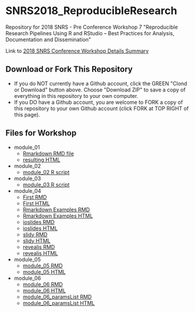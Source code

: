 # SNRS2018_ReproducibleResearch

Repository for 2018 SNRS - Pre Conference Workshop 7 "Reproducible Research Pipelines Using R and RStudio – Best Practices for Analysis, Documentation and Dissemination"

Link to [2018 SNRS Conference Workshop Details Summary](https://netforumpro.com/eweb/DynamicPage.aspx?WebCode=SessionDetail&session_key=4a39439e-ee5c-4be1-a28c-c5f06ff1b4a5&evt_key=a0086b67-076b-4fb8-86db-8e6a22d21b13&Site=SNRS)

## Download or Fork This Repository

* If you do NOT currently have a Github account, click the GREEN "Clond or Download" button above. Choose "Download ZIP" to save a copy of everything in this repository to your own computer.
* If you DO have a Github account, you are welcome to FORK a copy of this repository to your own Github account (click FORK at TOP RIGHT of this page).

## Files for Workshop

* module_01
    + [Rmarkdown RMD file](https://github.com/melindahiggins2000/SNRS2018_ReproducibleResearch/blob/master/module_01.Rmd)
    + [resulting HTML](https://melindahiggins2000.github.io/SNRS2018_ReproducibleResearch/module_01.html)
* module_02
    + [module_02 R script](https://github.com/melindahiggins2000/SNRS2018_ReproducibleResearch/blob/master/module_02.R)
* module_03
    + [module_03 R script](https://github.com/melindahiggins2000/SNRS2018_ReproducibleResearch/blob/master/module_03.R)
* module_04
    + [First RMD](https://github.com/melindahiggins2000/SNRS2018_ReproducibleResearch/blob/master/module_04.Rmd)
    + [First HTML](https://melindahiggins2000.github.io/SNRS2018_ReproducibleResearch/module_04.html)
    + [Rmarkdown Examples RMD](https://github.com/melindahiggins2000/SNRS2018_ReproducibleResearch/blob/master/module_04_rmarkdownExample.Rmd)
    + [Rmarkdown Examples HTML](https://melindahiggins2000.github.io/SNRS2018_ReproducibleResearch/module_04_rmarkdownExample.html)
    + [ioslides RMD](https://github.com/melindahiggins2000/SNRS2018_ReproducibleResearch/blob/master/module_04_ioslides.Rmd)
    + [ioslides HTML](https://melindahiggins2000.github.io/SNRS2018_ReproducibleResearch/module_04_ioslides.html)
    + [slidy RMD](https://github.com/melindahiggins2000/SNRS2018_ReproducibleResearch/blob/master/module_04_slidy.Rmd)
    + [slidy HTML](https://melindahiggins2000.github.io/SNRS2018_ReproducibleResearch/module_04_slidy.html)
    + [revealjs RMD](https://github.com/melindahiggins2000/SNRS2018_ReproducibleResearch/blob/master/module_04_revealjs.Rmd)
    + [revealjs HTML](https://melindahiggins2000.github.io/SNRS2018_ReproducibleResearch/module_04_revealjs.html)
* module_05
    + [module_05 RMD](https://github.com/melindahiggins2000/SNRS2018_ReproducibleResearch/blob/master/module_05.Rmd)
    + [module_05 HTML](https://melindahiggins2000.github.io/SNRS2018_ReproducibleResearch/module_05.html)
* module_06
    + [module_06 RMD](https://github.com/melindahiggins2000/SNRS2018_ReproducibleResearch/blob/master/module_06.Rmd)
    + [module_06 HTML](https://melindahiggins2000.github.io/SNRS2018_ReproducibleResearch/module_06.html)
    + [module_06_paramsList RMD](https://github.com/melindahiggins2000/SNRS2018_ReproducibleResearch/blob/master/module_06_paramsList.Rmd)
    + [module_06_paramsList HTML](https://melindahiggins2000.github.io/SNRS2018_ReproducibleResearch/module_06_paramsList.html)


